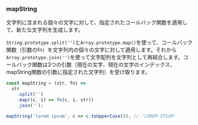 ### mapString

文字列に含まれる個々の文字に対して、指定されたコールバック関数を適用して、新たな文字列を生成します。

`String.prototype.split('')`と`Array.prototype.map()`を使って、コールバック関数（引数のfn）を文字列内の個々の文字に対して適用します。それから`Array.prototype.join('')`を使って文字配列を文字列として再結合します。コールバック関数は3つの引数（現在の文字、現在の文字のインデックス、mapString関数の引数に指定された文字列）を受け取ります。

```js
const mapString = (str, fn) =>
  str
    .split('')
    .map((c, i) => fn(c, i, str))
    .join('');
```

```js
mapString('lorem ipsum', c => c.toUpperCase()); // 'LOREM IPSUM'
```

